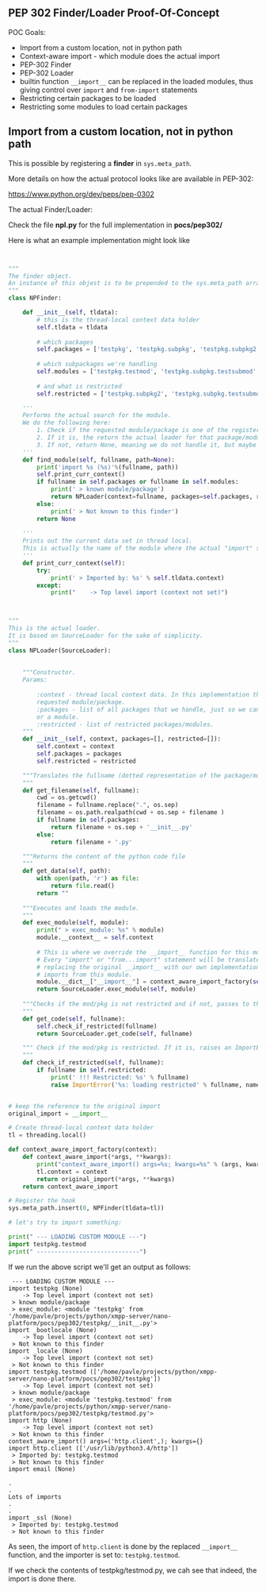 PEP 302 Finder/Loader Proof-Of-Concept
--------------------------------------

POC Goals:

 * Import from a custom location, not in python path
 * Context-aware import - which module does the actual import
 * PEP-302 Finder
 * PEP-302 Loader
 * builtin function ```__import__``` can be replaced in the loaded modules, thus giving control over ```import``` and ```from-import``` statements
 * Restricting certain packages to be loaded
 * Restricting some modules to load certain packages
 
Import from a custom location, not in python path
-------------------------------------------------

This is possible by registering a **finder** in ```sys.meta_path```.

More details on how the actual protocol looks like are available in PEP-302:

https://www.python.org/dev/peps/pep-0302

The actual Finder/Loader:

Check the file **npl.py** for the full implementation in __pocs/pep302/__

Here is what an example implementation might look like

```python


"""
The finder object.
An instance of this objest is to be prepended to the sys.meta_path array
"""
class NPFinder:

    def __init__(self, tldata):
        # this is the thread-local context data holder
        self.tldata = tldata 
        
        # which packages
        self.packages = ['testpkg', 'testpkg.subpkg', 'testpkg.subpkg2']
        
        # which subpackages we're handling
        self.modules = ['testpkg.testmod', 'testpkg.subpkg.testsubmod', 'testpkg.subpkg2.testsubmod2']
        
        # and what is restricted
        self.restricted = ['testpkg.subpkg2', 'testpkg.subpkg.testsubmod']

    '''
    Performs the actual search for the module.
    We do the following here:
        1. Check if the requested module/package is one of the registered that we handle
        2. If it is, the return the actual loader for that package/module
        3. If not, return None, meaning we do not handle it, but maybe someone else does
    '''
    def find_module(self, fullname, path=None):
        print('import %s (%s)'%(fullname, path))
        self.print_curr_context()
        if fullname in self.packages or fullname in self.modules:
            print(' > known module/package')
            return NPLoader(context=fullname, packages=self.packages, restricted=self.restricted)
        else:
            print(' > Not known to this finder')
        return None
    
    '''
    Prints out the current data set in thread local.
    This is actually the name of the module where the actual "import" statement is.
    '''
    def print_curr_context(self):
        try:
            print(' > Imported by: %s' % self.tldata.context)
        except:
            print("    -> Top level import (context not set)")



"""
This is the actual loader.
It is based on SourceLoader for the sake of simplicity.
"""
class NPLoader(SourceLoader):
    
    
    """Constructor.
    Params:
    
        :context - thread local context data. In this implementation this is the name of the module which imports the
        requested module/package.
        :packages - list of all packages that we handle, just so we can quickly determine if the "fullname" is a package
        or a module.
        :restricted - list of restricted packages/modules.
    """
    def __init__(self, context, packages=[], restricted=[]):
        self.context = context
        self.packages = packages
        self.restricted = restricted

    """Translates the fullname (dotted representation of the package/module) to an actual Python script file
    """
    def get_filename(self, fullname):
        cwd = os.getcwd()
        filename = fullname.replace(".", os.sep)
        filename = os.path.realpath(cwd + os.sep + filename )
        if fullname in self.packages:
            return filename + os.sep + '__init__.py'
        else:
            return filename + '.py'

    """Returns the content of the python code file
    """
    def get_data(self, path):
        with open(path, 'r') as file:
            return file.read()
        return ""
    
    """Executes and loads the module.
    """
    def exec_module(self, module):
        print(" > exec_module: %s" % module)
        module.__context__ = self.context
        
        # This is where we override the __import__ function for this module.
        # Every "import" or "from...import" statement will be translated to a __import__ call, and we're
        # replacing the original __import__ with our own implementation. This way, we actually control the
        # imports from this module.
        module.__dict__["__import__"] = context_aware_import_factory(self.context)
        return SourceLoader.exec_module(self, module)
    
    """Checks if the mod/pkg is not restricted and if not, passes to the super-implementation.
    """
    def get_code(self, fullname):
        self.check_if_restricted(fullname)
        return SourceLoader.get_code(self, fullname)

    """ Check if the mod/pkg is restricted. If it is, raises an ImportError
    """
    def check_if_restricted(self, fullname):
        if fullname in self.restricted:
            print(' !!! Restricted: %s' % fullname)
            raise ImportError('%s: loading restricted' % fullname, name=fullname)


# keep the reference to the original import
original_import = __import__

# Create thread-local context data holder
tl = threading.local()

def context_aware_import_factory(context):
    def context_aware_import(*args, **kwargs):
        print("context_aware_import() args=%s; kwargs=%s" % (args, kwargs))
        tl.context = context
        return original_import(*args, **kwargs)
    return context_aware_import

# Register the hook
sys.meta_path.insert(0, NPFinder(tldata=tl))

# let's try to import something:

print(" --- LOADING CUSTOM MODULE ---")
import testpkg.testmod
print(" -----------------------------")

```

If we run the above script we'll get an output as follows:

```
 --- LOADING CUSTOM MODULE ---
import testpkg (None)
    -> Top level import (context not set)
 > known module/package
 > exec_module: <module 'testpkg' from '/home/pavle/projects/python/xmpp-server/nano-platform/pocs/pep302/testpkg/__init__.py'>
import _bootlocale (None)
    -> Top level import (context not set)
 > Not known to this finder
import _locale (None)
    -> Top level import (context not set)
 > Not known to this finder
import testpkg.testmod (['/home/pavle/projects/python/xmpp-server/nano-platform/pocs/pep302/testpkg'])
    -> Top level import (context not set)
 > known module/package
 > exec_module: <module 'testpkg.testmod' from '/home/pavle/projects/python/xmpp-server/nano-platform/pocs/pep302/testpkg/testmod.py'>
import http (None)
    -> Top level import (context not set)
 > Not known to this finder
context_aware_import() args=('http.client',); kwargs={}
import http.client (['/usr/lib/python3.4/http'])
 > Imported by: testpkg.testmod
 > Not known to this finder
import email (None)

.
.
Lots of imports
.
.
import _ssl (None)
 > Imported by: testpkg.testmod
 > Not known to this finder

```

As seen, the import of ```http.client``` is done by the replaced ```__import__``` function, and the importer is set to: 
```testpkg.testmod```.

If we check the contents of testpkg/testmod.py, we cah see that indeed, the import is done there.
